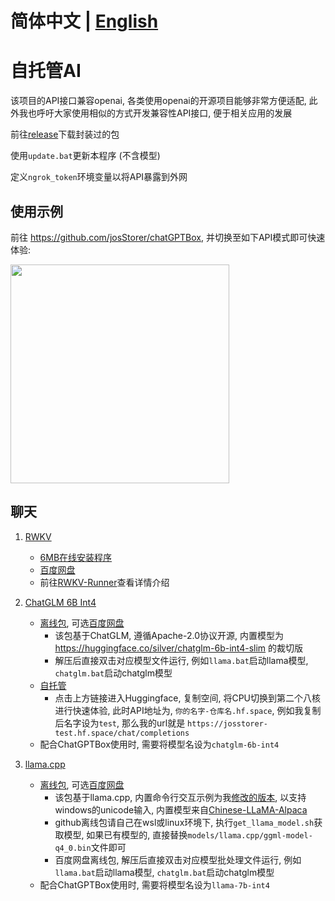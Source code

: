 # **简体中文 | [English](./README.md)**

# 自托管AI

该项目的API接口兼容openai, 各类使用openai的开源项目能够非常方便适配, 此外我也呼吁大家使用相似的方式开发兼容性API接口,
便于相关应用的发展

前往[release](https://github.com/josStorer/selfhostedAI/releases)下载封装过的包

使用`update.bat`更新本程序 (不含模型)

定义`ngrok_token`环境变量以将API暴露到外网

## 使用示例

前往 https://github.com/josStorer/chatGPTBox, 并切换至如下API模式即可快速体验:

<img width=350 src="https://user-images.githubusercontent.com/13366013/230396985-5c55d8bc-55e6-4cc4-a5fa-792838d5b8ea.png"/>

## 聊天

1. [RWKV](https://github.com/BlinkDL/RWKV-LM)
    - [6MB在线安装程序](https://github.com/josStorer/RWKV-Runner/releases)
    - [百度网盘](https://pan.baidu.com/s/1wchIUHgne3gncIiLIeKBEQ?pwd=1111)
    - 前往[RWKV-Runner](https://github.com/josStorer/RWKV-Runner)查看详情介绍

2. [ChatGLM 6B Int4](https://github.com/THUDM/ChatGLM-6B)
    - [离线包](https://github.com/josStorer/selfhostedAI/releases),
      可选[百度网盘](https://pan.baidu.com/s/1wchIUHgne3gncIiLIeKBEQ?pwd=1111)
        - 该包基于ChatGLM, 遵循Apache-2.0协议开源, 内置模型为 https://huggingface.co/silver/chatglm-6b-int4-slim 的裁切版
        - 解压后直接双击对应模型文件运行, 例如`llama.bat`启动llama模型, `chatglm.bat`启动chatglm模型
    - [自托管](https://huggingface.co/spaces/josStorer/ChatGLM-6B-Int4-API-OpenAI-Compatible)
        - 点击上方链接进入Huggingface, 复制空间, 将CPU切换到第二个八核进行快速体验,
          此时API地址为, `你的名字-仓库名.hf.space`,
          例如我复制后名字设为`test`, 那么我的url就是 `https://josstorer-test.hf.space/chat/completions`
    - 配合ChatGPTBox使用时, 需要将模型名设为`chatglm-6b-int4`

3. [llama.cpp](https://github.com/ggerganov/llama.cpp)
    - [离线包](https://github.com/josStorer/selfhostedAI/releases),
      可选[百度网盘](https://pan.baidu.com/s/1wchIUHgne3gncIiLIeKBEQ?pwd=1111)
        - 该包基于llama.cpp, 内置命令行交互示例为我[修改的版本](https://github.com/josStorer/llama.cpp-unicode-windows),
          以支持windows的unicode输入, 内置模型来自[Chinese-LLaMA-Alpaca](https://github.com/ymcui/Chinese-LLaMA-Alpaca)
        - github离线包请自己在wsl或linux环境下, 执行`get_llama_model.sh`获取模型, 如果已有模型的,
          直接替换`models/llama.cpp/ggml-model-q4_0.bin`文件即可
        - 百度网盘离线包, 解压后直接双击对应模型批处理文件运行, 例如`llama.bat`启动llama模型, `chatglm.bat`启动chatglm模型
    - 配合ChatGPTBox使用时, 需要将模型名设为`llama-7b-int4`
